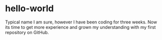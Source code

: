 # hello-world
Typical name I am sure, however I have been coding for three weeks. Now its time to get more experience and grown my understanding with my first repository on GitHub. 
